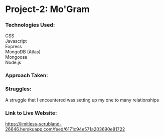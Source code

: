 # Project-2: Mo'Gram

### Technologies Used:

CSS  
Javascript  
Express  
MongoDB (Atlas)  
Mongoose  
Node.js

### Approach Taken:



### Struggles:

A struggle that I encountered was setting up my one to many relationships


### Link to Live Website:
https://limitless-scrubland-26646.herokuapp.com/feed/6171c94e571a203690e81722

